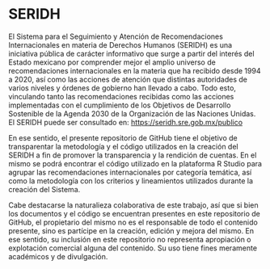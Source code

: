 # SERIDH

El Sistema para el Seguimiento y Atención de Recomendaciones Internacionales en materia de Derechos Humanos (SERIDH) es una iniciativa pública de carácter informativo que surge a partir del interés del Estado mexicano por comprender mejor el amplio universo de recomendaciones internacionales en la materia que ha recibido desde 1994 a 2020, así como las acciones de atención que distintas autoridades de varios niveles y órdenes de gobierno han llevado a cabo. Todo esto, vinculando tanto las recomendaciones recibidas como las acciones implementadas con el cumplimiento de los Objetivos de Desarrollo Sostenible de la Agenda 2030 de la Organización de las Naciones Unidas. El SERIDH puede ser consultado en: https://seridh.sre.gob.mx/publico

En ese sentido, el presente repositorio de GitHub tiene el objetivo de transparentar la metodología y el código utilizados en la creación del SERIDH a fin de promover la transparencia y la rendición de cuentas. En el mismo se podrá encontrar el código utilizado en la plataforma R Studio para agrupar las recomendaciones internacionales por categoría temática, así como la metodología con los criterios y lineamientos utilizados durante la creación del Sistema.

Cabe destacarse la naturalieza colaborativa de este trabajo, así que si bien los documentos y el código se encuentran presentes en este repositorio de GitHub, el propietario del mismo no es el responsable de todo el contenido presente, sino es partícipe en la creación, edición y mejora del mismo. En ese sentido, su inclusión en este repositorio no representa apropiación o explotación comercial alguna del contenido. Su uso tiene fines meramente académicos y de divulgación. 
